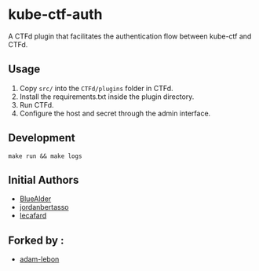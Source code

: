# kube-ctf-auth

A CTFd plugin that facilitates the authentication flow between kube-ctf and CTFd.

## Usage

1. Copy `src/` into the `CTFd/plugins` folder in CTFd.
2. Install the requirements.txt inside the plugin directory.
3. Run CTFd.
4. Configure the host and secret through the admin interface.

## Development

```
make run && make logs
```

## Initial Authors
- [BlueAlder](https://github.com/BlueAlder)
- [jordanbertasso](https://github.com/jordanbertasso)
- [lecafard](https://github.com/lecafard)

## Forked by :
- [adam-lebon](https://github.com/adam-lebon)